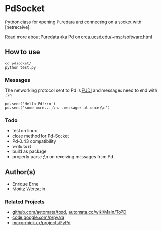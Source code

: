 PdSocket
=========

Python class for opening Puredata and connecting on a socket with [netreceive].

Read more about Puredata aka Pd on [crca.ucsd.edu/~msp/software.html](http://crca.ucsd.edu/~msp/software.html)

How to use
----------
	
	cd pdsocket/
	python test.py

### Messages

The networking protocol sent to Pd is [FUDI](http://en.wikipedia.org/wiki/FUDI) and messages need to end with `;\n`

	pd.send('Hello Pd!;\n')
	pd.send('some more...;\n...messages at once;\n')


### Todo

 * test on linux
 * close method for Pd-Socket
 * Pd-0.43 compatibility
 * write test
 * build as package
 * properly parse ;\n on receiving messages from Pd


Author(s)
---------

 * Enrique Erne
 * Moritz Wettstein


### Related Projects

 * [github.com/automata/topd](https://github.com/automata/topd/), [automata.cc/wiki/Main/ToPD](http://automata.cc/wiki/Main/ToPD)
 * [code.google.com/p/pyata](http://code.google.com/p/pyata/)
 * [mccormick.cx/projects/PyPd](http://mccormick.cx/projects/PyPd/)

